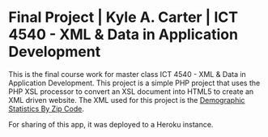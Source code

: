 # Final Project | Kyle A. Carter | ICT 4540 - XML & Data in Application Development
This is the final course work for master class ICT 4540 - XML & Data in Application Development. This project is a simple PHP project that uses the PHP XSL processor to convert an XSL document into HTML5 to create an XML driven website. The XML used for this project is the [Demographic Statistics By Zip Code](https://catalog.data.gov/dataset/demographic-statistics-by-zip-code-acfc9).

For sharing of this app, it was deployed to a Heroku instance.